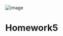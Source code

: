 ![image](https://github.com/Robotics-Aerial-Robots/Homework/blob/master/LOGO%20中英文橫.png)

# Homework5
